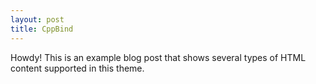```yaml
---
layout: post
title: CppBind
---
```



<div class="message">
  Howdy! This is an example blog post that shows several types of HTML content supported in this theme.
</div>

